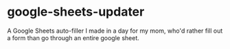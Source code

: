 # google-sheets-updater
A Google Sheets auto-filler I made in a day for my mom, who'd rather fill out a form than go through an entire google sheet.
